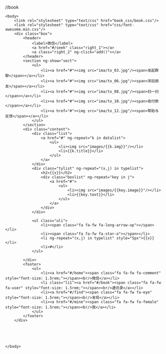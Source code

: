 ﻿//book
<!--<!DOCTYPE html>
<html>
	<head>
		<meta charset="UTF-8">
		<title></title>
		<meta http-equiv="X-UA-Compatible" content="IE=edge,chrome=1"/>
	    <meta name="viewport" content="width=device-width, initial-scale=1.0, minimum-scale=1.0, maximum-scale=1.0, user-scalable=no" />
	    <meta name="format-detection" content="telephone=no, email=no" />
	    <meta name="apple-mobile-web-app-capable" content="yes"/>
	    <meta name="apple-mobile-web-app-status-bar-style" content="black"/>
	</head>-->
	<body>
		<link rel="stylesheet" type="text/css" href="book_css/book.css"/>
		<link rel="stylesheet" type="text/css" href="css/font-awesome.min.css"/>
		<div class="box">
			<header>
				<label>微信</label>
				<a href="#/seek" class="right_1"></a>
				<a class="right_2" ng-click="add()"></a>
			</header>
			<section ng-show="sect">
				<ul>
					<li><a href="#"><img src="ima/to_03.jpg"/><span>发起群聊</span></a></li>
					<li><a href="#"><img src="ima/to_06.jpg"/><span>添加朋友</span></a></li>
					<li><a href="#"><img src="ima/to_08.jpg"/><span>扫一扫</span></a></li>
					<li><a href="#"><img src="ima/to_10.jpg"/><span>收付款</span></a></li>
					<li><a href="#"><img src="ima/to_12.jpg"/><span>帮助与反馈</span></a></li>
				</ul>
			</section>
			<div class="content">
				<div class="list">
					<a href="#" ng-repeat="k in datalist">
						<ul>
							<li><img src="images/{{k.img}}"/></li>
							<li>{{k.title}}</li>
						</ul>
					</a>
				</div>
				<div class="tylist" ng-repeat="(x,j) in typelist">
					<h2>{{x}}</h2>
					<div class="boxlist" ng-repeat="key in j">
						<a href="#">
							<ul>
								<li><img src="images/{{key.image}}"/></li>
								<li>{{key.text}}</li>
							</ul>
						</a>
					</div>
				</div>
				
				<ul class="uli">
					<li><span class="fa fa-fw fa-long-arrow-up"></span></li>
					<li><span class="fa fa-fw fa-star-o"></span></li>
					<li ng-repeat="(x,j) in typelist" style="5px">{{x}}</li>
					<li>#</li>
				</ul>
				
			</div>
			<footer>
				<ul>
					<li><a href="#/home"><span class="fa fa-fw fa-comment" style="font-size: 1.5rem;"></span><br/>微信</a></li>
					<li class="li1"><a href="#/book"><span class="fa fa-fw fa-user" style="font-size: 1.5rem;"></span><br/>通讯录</a></li>
					<li><a href="#/find"><span class="fa fa-fw fa-eye" style="font-size: 1.5rem;"></span><br/>发现</a></li>
					<li><a href="#/mine"><span class="fa fa-fw fa-female" style="font-size: 1.5rem;"></span><br/>我</a></li>
				</ul>
			</footer>
		</div>
		
		
		
		
		
	</body>
<!--</html>-->
